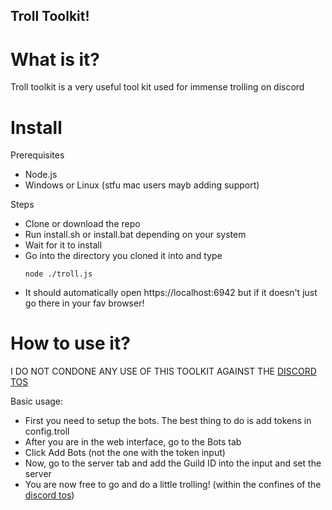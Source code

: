## Troll Toolkit!

# What is it?
Troll toolkit is a very useful tool kit used for immense trolling on discord

# Install

Prerequisites
 - Node.js
 - Windows or Linux (stfu mac users mayb adding support)

Steps
 - Clone or download the repo
 - Run install.sh or install.bat depending on your system
 - Wait for it to install
 - Go into the directory you cloned it into and type
    ```
    node ./troll.js
    ```
 - It should automatically open https://localhost:6942 but if it doesn't just go there in your fav browser!

# How to use it?
I DO NOT CONDONE ANY USE OF THIS TOOLKIT AGAINST THE [DISCORD TOS](https://discord.com/terms)
 
Basic usage:
 - First you need to setup the bots. The best thing to do is add tokens in config.troll
 - After you are in the web interface, go to the Bots tab
 - Click Add Bots (not the one with the token input)
 - Now, go to the server tab and add the Guild ID into the input and set the server
 - You are now free to go and do a little trolling! (within the confines of the [discord tos](https://discord.com/terms))